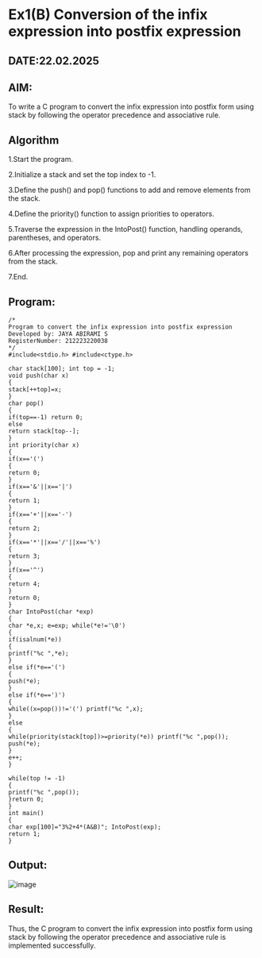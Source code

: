 # Ex1(B) Conversion of the infix expression into postfix expression
## DATE:22.02.2025
## AIM:
To write a C program to convert the infix expression into postfix form using stack by following the operator precedence and associative rule.

## Algorithm
1.Start the program.

2.Initialize a stack and set the top index to -1.

3.Define the push() and pop() functions to add and remove elements from the stack.

4.Define the priority() function to assign priorities to operators.

5.Traverse the expression in the IntoPost() function, handling operands, parentheses, and operators.

6.After processing the expression, pop and print any remaining operators from the stack.

7.End. 
   
## Program:
```
/*
Program to convert the infix expression into postfix expression
Developed by: JAYA ABIRAMI S
RegisterNumber: 212223220038
*/
#include<stdio.h> #include<ctype.h>

char stack[100]; int top = -1;
void push(char x)
{
stack[++top]=x;
}
char pop()
{
if(top==-1) return 0;
else
return stack[top--];
}
int priority(char x)
{
if(x=='(')
{
return 0;
}
if(x=='&'||x=='|')
{
return 1;
}
if(x=='+'||x=='-')
{
return 2;
}
if(x=='*'||x=='/'||x=='%')
{
return 3;
}
if(x=='^')
{
return 4;
}
return 0;
}
char IntoPost(char *exp)
{
char *e,x; e=exp; while(*e!='\0')
{
if(isalnum(*e))
{
printf("%c ",*e);
}
else if(*e=='(')
{
push(*e);
}
else if(*e==')')
{
while((x=pop())!='(') printf("%c ",x);
}
else
{
while(priority(stack[top])>=priority(*e)) printf("%c ",pop());
push(*e);
}
e++;
}

while(top != -1)
{
printf("%c ",pop());
}return 0;
}
int main()
{
char exp[100]="3%2+4*(A&B)"; IntoPost(exp);
return 1;
}
```

## Output:

![image](https://github.com/user-attachments/assets/e51017b5-379a-43d7-ad26-788e31b94088)


## Result:
Thus, the C program to convert the infix expression into postfix form using stack by following the operator precedence and associative rule is implemented successfully.
